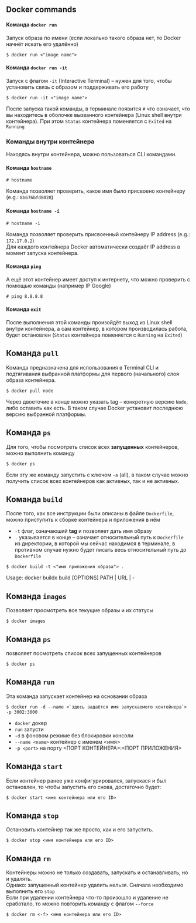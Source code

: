 ## Docker commands
#### Команда `docker run`
Запуск образа по имени (если локально такого образа нет, то Docker начнёт искать его удалённо)
```shell
$ docker run <"image name">
```

#### Команда `docker run -it`
Запуск с флагом `-it` (Interactive Terminal) – нужен для того, чтобы установить связь с образом и поддерживать его работу
```shell
$ docker run -it <"image name">
```
После запуска такой команды, в терминале появится `#` что означает, что вы находитесь в оболочке вызванного контейнера (Linux shell внутри контейнера). При этом `Status` контейнера поменяется с `Exited` на `Running`

### Команды внутри контейнера
Находясь внутри контейнера, можно пользоваться CLI командами.

#### Команда `hostname`
```shell
# hostname
```
Команда позволяет проверить, какое имя было присвоено контейнеру (e.g.: `8b676bfd8028`)

#### Команда `hostname -i`
```shell
# hostname -i
```
Команда позволяет проверить присвоенный контейнеру IP address (e.g.: `172.17.0.2`)  
Для каждого контейнера Docker автоматически создаёт IP address в момент запуска контейнера.  

#### Команда `ping`
А ещё этот контейнер имеет доступ к интернету, что можно проверить с помющью команды (например IP Google)
```shell
# ping 8.8.8.8
```

#### Команда `exit`
После выполнения этой команды произойдёт выход из Linux shell внутри контейнера, а сам контейнер, в котором производилась работа, будет остановлен (`Status` контейнера поменяется с `Running` на `Exited`)

## Команда `pull`
Команда предназначена для использования в Terminal CLI и подтягивания выбранной платформы для первого (начального) слоя образа контейнера.
```shell
$ docker pull node
```
Через двоеточие в конце можно указать tag – конкретную версию `Node`, либо оставить как есть. В таком случае Docker установит последнюю версию выбранной платформы.

## Команда `ps`
Для того, чтобы посмотреть список всех **запущенных** контейнеров, можно выполнить команду 
```shell
$ docker ps
```
Если эту же команду запустить с ключом `-a` (all), в таком случае можно получить список всех контейнеров как активных, так и не активных.

## Команда `build`
После того, как все инструкции были описаны в файле `Dockerfile`, можно приступить к сборке контейнера и приложения в нём  
- `-t` флаг, означаюший **tag** и позволяет дать имя образу
- `.` указывается в конце – означает относительный путь к `Dockerfile` из директории, в которой мы сейчас находимся в терминале, в противном случае нужно будет писать весь относительный путь до `Dockerfile`
```shell
$ docker build -t <"имя приложения образа"> .
```
Usage:  docker buildx build [OPTIONS] PATH | URL | -

## Команда `images`
Позволяет просмотреть все текущие образы и их статусы
```shell
$ docker images
```

## Команда `ps`
позволяет посмотреть список всех запущенных контейнеров
```shell
$ docker ps
```

## Команда `run`
Эта команда запускает контейнер на основании образа
```shell
$ docker run -d --name <`здесь задаётся имя запускаемого контейнера`> -p 3002:3000
```
- `docker` докер
- `run` запусти
- `-d` в фоновом режиме без блокировки консоли
- `--name <name>` контейнер с именем <имя>
- `-p <port>` на порту <ПОРТ КОНТЕЙНЕРА>:<ПОРТ ПРИЛОЖЕНИЯ>

## Команда `start`
Если контейнер ранее уже конфигурировался, запускася и был остановлен, то чтобы запустить его снова, достаточно будет:
```shell
$ docker start <имя контейнера или его ID>
```

## Команда `stop`
Остановить контейнер так же просто, как и его запустить.
```shell
$ docker stop <имя контейнера или его ID>
```

## Команда `rm`
Контейнеры можно не только создавать, запускать и останавливать, но и удалять.  
Однако: запущенный контейнер удалить нельзя. Сначала необходимо выполнить его `stop`  
Если при удалении контейнера что-то произошло и удаление не сработало, то можно повторить команду с флагом `--force`
```shell
$ docker rm <-f> <имя контейнера или его ID>
```